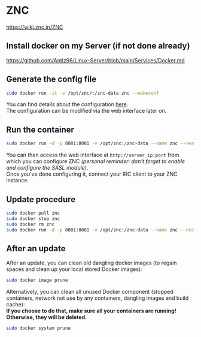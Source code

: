 # ZNC

<https://wiki.znc.in/ZNC>

## Install docker on my Server (if not done already)

<https://github.com/Antiz96/Linux-Server/blob/main/Services/Docker.md>

## Generate the config file

```bash
sudo docker run -it -v /opt/znc/:/znc-data znc --makeconf
```

You can find details about the configuration [here](https://wiki.znc.in/Configuration).  
The configuration can be modified via the web interface later on.

## Run the container

```bash
sudo docker run -d -p 8081:8081 -v /opt/znc:/znc-data --name znc --restart=unless-stopped znc #Adapt the port to your configuration
```

You can then access the web interface at `http://server_ip:port` from which you can configure ZNC *(personal reminder: don't forget to enable and configure the SASL module)*.  
Once you've done configuring it, connect your IRC client to your ZNC instance.

## Update procedure

```bash
sudo docker pull znc
sudo docker stop znc
sudo docker rm znc
sudo docker run -d -p 8081:8081 -v /opt/znc:/znc-data --name znc --restart=unless-stopped znc
```

## After an update

After an update, you can clean old dangling docker images (to regain spaces and clean up your local stored Docker images):

```bash
sudo docker image prune
```

Alternatively, you can clean all unused Docker component (stopped containers, network not use by any containers, dangling images and build cache):  
**If you choose to do that, make sure all your containers are running! Otherwise, they will be deleted.**

```bash
sudo docker system prune
```
